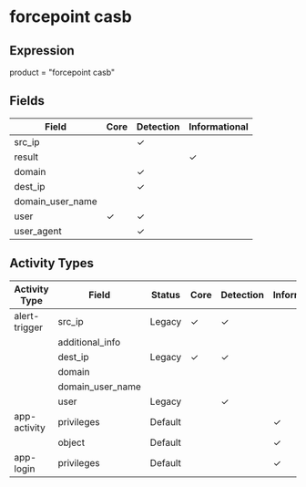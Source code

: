 forcepoint casb
===============

Expression
----------

product = "forcepoint casb"

Fields
------

| Field            | Core     | Detection | Informational |
| ---------------- | -------- | --------- | ------------- |
| src_ip           |          | &#10003;  |               |
| result           |          |           | &#10003;      |
| domain           |          | &#10003;  |               |
| dest_ip          |          | &#10003;  |               |
| domain_user_name |          |           |               |
| user             | &#10003; | &#10003;  |               |
| user_agent       |          | &#10003;  |               |

Activity Types
--------------

| Activity Type | Field            | Status  | Core     | Detection | Informational |
| ------------- | ---------------- | ------- | -------- | --------- | ------------- |
| alert-trigger | src_ip           | Legacy  | &#10003; | &#10003;  |               |
|               | additional_info  |         |          |           |               |
|               | dest_ip          | Legacy  | &#10003; | &#10003;  |               |
|               | domain           |         |          |           |               |
|               | domain_user_name |         |          |           |               |
|               | user             | Legacy  |          | &#10003;  |               |
| app-activity  | privileges       | Default |          |           | &#10003;      |
|               | object           | Default |          |           | &#10003;      |
| app-login     | privileges       | Default |          |           | &#10003;      |

